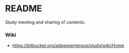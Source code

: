 # README #

Study meeting and sharing of contents.

### Wiki ###
* https://bitbucket.org/adpexpertgroup/study/wiki/Home